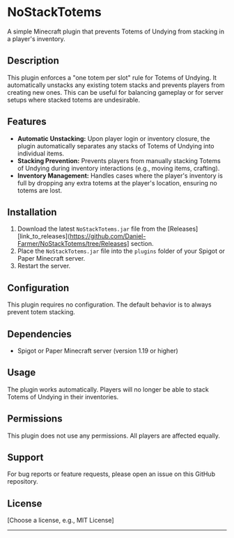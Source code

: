 # NoStackTotems

A simple Minecraft plugin that prevents Totems of Undying from stacking in a player's inventory.

## Description

This plugin enforces a "one totem per slot" rule for Totems of Undying. It automatically unstacks any existing totem stacks and prevents players from creating new ones. This can be useful for balancing gameplay or for server setups where stacked totems are undesirable.

## Features

*   **Automatic Unstacking:** Upon player login or inventory closure, the plugin automatically separates any stacks of Totems of Undying into individual items.
*   **Stacking Prevention:** Prevents players from manually stacking Totems of Undying during inventory interactions (e.g., moving items, crafting).
*   **Inventory Management:** Handles cases where the player's inventory is full by dropping any extra totems at the player's location, ensuring no totems are lost.

## Installation

1.  Download the latest `NoStackTotems.jar` file from the [Releases][link_to_releases](https://github.com/Daniel-Farmer/NoStackTotems/tree/Releases] section.
2.  Place the `NoStackTotems.jar` file into the `plugins` folder of your Spigot or Paper Minecraft server.
3.  Restart the server.

## Configuration

This plugin requires no configuration.  The default behavior is to always prevent totem stacking.

## Dependencies

*   Spigot or Paper Minecraft server (version 1.19 or higher)

## Usage

The plugin works automatically.  Players will no longer be able to stack Totems of Undying in their inventories.

## Permissions

This plugin does not use any permissions. All players are affected equally.

## Support

For bug reports or feature requests, please open an issue on this GitHub repository.

## License

[Choose a license, e.g., MIT License]

---
